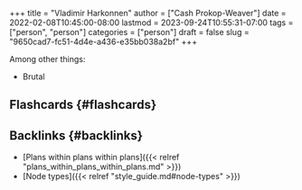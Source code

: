 +++
title = "Vladimir Harkonnen"
author = ["Cash Prokop-Weaver"]
date = 2022-02-08T10:45:00-08:00
lastmod = 2023-09-24T10:55:31-07:00
tags = ["person", "person"]
categories = ["person"]
draft = false
slug = "9650cad7-fc51-4d4e-a436-e35bb038a2bf"
+++

Among other things:

-   Brutal


## Flashcards {#flashcards}


## Backlinks {#backlinks}

-   [Plans within plans within plans]({{< relref "plans_within_plans_within_plans.md" >}})
-   [Node types]({{< relref "style_guide.md#node-types" >}})
